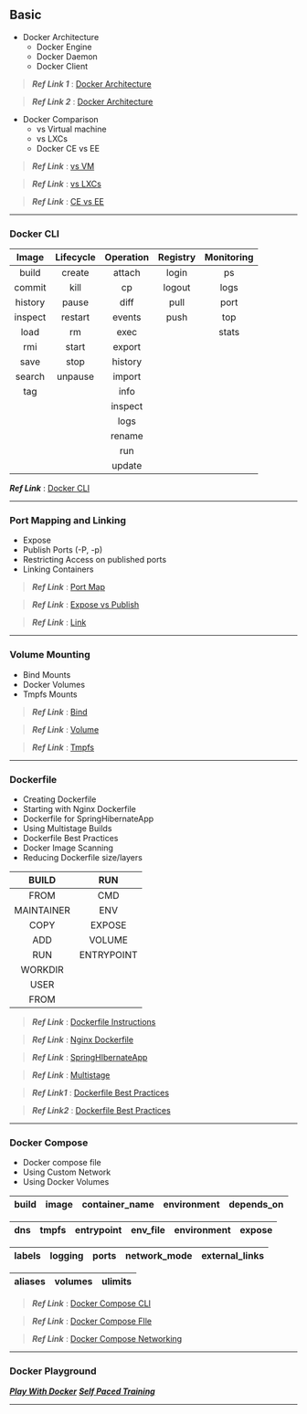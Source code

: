 ## Basic

- Docker Architecture
	- Docker Engine
	- Docker Daemon
	- Docker Client

>***Ref Link 1*** : [Docker Architecture](https://www.aquasec.com/wiki/display/containers/Docker+Architecture)

>***Ref Link 2*** : [Docker Architecture](https://docs.docker.com/engine/docker-overview/)

- Docker Comparison
	- vs Virtual machine
	- vs LXCs
	- Docker CE vs EE

>***Ref Link*** : [vs VM](https://stackoverflow.com/questions/16047306/how-is-docker-different-from-a-virtual-machine)

>***Ref Link*** : [vs LXCs](https://docs.docker.com/engine/faq/#what-does-docker-technology-add-to-just-plain-lxc)

>***Ref Link*** : [CE vs EE](https://docs.docker.com/ee/supported-platforms/#docker-ee-tiers)


***
### Docker CLI

| Image 	| Lifecycle 	| Operation 	| Registry 	| Monitoring	|
|   :-:      	|     :-:     	|    :-: 	|     :-:  	|	:-:	|
| build 	| create  	| attach	| login	  	| ps		|
| commit	| kill 		| cp		| logout  	| logs		|
| history 	| pause  	| diff		| pull  	| port		|
| inspect	| restart	| events	| push  	| top		|
| load  	| rm  		| exec      	|   		| stats		|
| rmi	  	| start  	| export  	|   		|		|
| save 		| stop  	| history  	|   		|		|
| search  	| unpause  	| import  	|   		|		|
| tag  		|   		| info  	|   		|		|
| 	  	|   		| inspect  	|   		|		|
|   		|   		| logs  	|   		|		|
|   		|   		| rename  	|  	 	|		|
|   		|   		| run  		|   		|		|
|   		|   		| update  	|   		|		|

***Ref Link*** : [Docker CLI](https://docs.docker.com/engine/reference/commandline/cli/)


***
### Port Mapping and Linking
- Expose
- Publish Ports (-P, -p)
- Restricting Access on published ports
- Linking Containers

>***Ref Link*** : [Port Map](https://docs.docker.com/engine/reference/commandline/run/#publish-or-expose-port--p---expose)

>***Ref Link*** : [Expose vs Publish](https://stackoverflow.com/questions/22111060/what-is-the-difference-between-expose-and-publish-in-docker)

>***Ref Link*** : [Link](https://docs.docker.com/network/links/)


***
### Volume Mounting
- Bind Mounts
- Docker Volumes
- Tmpfs Mounts

>***Ref Link*** : [Bind](https://docs.docker.com/storage/bind-mounts/)

>***Ref Link*** : [Volume](https://docs.docker.com/storage/volumes/)

>***Ref Link*** : [Tmpfs](https://docs.docker.com/storage/tmpfs/)


*** 
### Dockerfile

- Creating Dockerfile
- Starting with Nginx Dockerfile 
- Dockerfile for SpringHibernateApp
- Using Multistage Builds
- Dockerfile Best Practices
- Docker Image Scanning
- Reducing Dockerfile size/layers

| BUILD 	| RUN 		| 
|   :-:      	|     :-:	| 
| FROM  	| CMD		|
| MAINTAINER 	| ENV 		|
| COPY 		| EXPOSE 	|
| ADD 		| VOLUME 	|
| RUN 		| ENTRYPOINT 	|
| WORKDIR 	|  		|
| USER		|  		|
| FROM 		|  		|

>***Ref Link*** : [Dockerfile Instructions](https://takacsmark.com/dockerfile-tutorial-by-example-dockerfile-best-practices-2018/#dockerfile-key-instructions-best-practices)

>***Ref Link*** : [Nginx Dockerfile](https://rominirani.com/docker-tutorial-series-writing-a-dockerfile-ce5746617cd)

>***Ref Link*** : [SpringHIbernateApp](https://github.com/OpsTree/ContinuousIntegration/tree/master/Spring3HibernateApp)

>***Ref Link*** : [Multistage](https://docs.docker.com/develop/develop-images/multistage-build/)

>***Ref Link1*** : [Dockerfile Best Practices](https://docs.docker.com/develop/develop-images/dockerfile_best-practices)

>***Ref Link2*** : [Dockerfile Best Practices](https://takacsmark.com/dockerfile-tutorial-by-example-dockerfile-best-practices-2018)


*** 
### Docker Compose

- Docker compose file 
- Using Custom Network
- Using Docker Volumes

| build	| image	| container_name	| environment	| depends_on	|
| - | - | - | - | - |

| dns	| tmpfs	| entrypoint	| env_file	| environment	| expose	|
| - | - | - | - | - | - |

| labels	| logging	| ports	| network_mode	| external_links	| 
| - | - | - | - | - |
 
| aliases	| volumes	| ulimits	|
| - | - | - |

>***Ref Link*** : [Docker Compose CLI](https://docs.docker.com/compose/reference/overview/)

>***Ref Link*** : [Docker Compose FIle](https://docs.docker.com/compose/compose-file/)

>***Ref Link*** : [Docker Compose Networking](https://docs.docker.com/compose/networking/)


***
### Docker Playground

***[Play With Docker](https://labs.play-with-docker.com/)***
***[Self Paced Training](https://training.play-with-docker.com/alacart/)***

***
